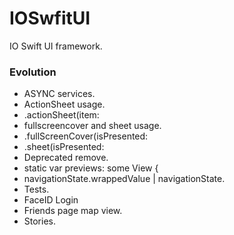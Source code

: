 # IOSwfitUI

IO Swift UI framework.

### Evolution
- ASYNC services.
- ActionSheet usage.
-   .actionSheet(item:
- fullscreencover and sheet usage.
-   .fullScreenCover(isPresented:
-   .sheet(isPresented:
- Deprecated remove.
- static var previews: some View {
- navigationState.wrappedValue | navigationState.
- Tests.
- FaceID Login
- Friends page map view.
- Stories.
